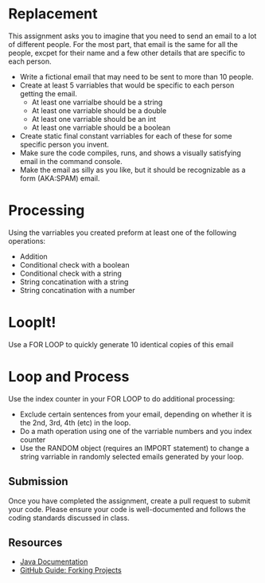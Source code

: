 # Replacement #
This assignment asks you to imagine that you need to send an email to a lot of different people.
For the most part, that email is the same for all the people, excpet for their name and a few other details that are specific to each person.
* Write a fictional email that may need to be sent to more than 10 people.
* Create at least 5 varriables that would be specific to each person getting the email.
  * At least one varrialbe should be a string
  * At least one varriable should be a double
  * At least one varriable should be an int
  * At least one varriable should be a boolean
* Create static final constant varriables for each of these for some specific person you invent.
* Make sure the code compiles, runs, and shows a visually satisfying email in the command console.
* Make the email as silly as you like, but it should be recognizable as a form (AKA:SPAM) email.

# Processing #
Using the varriables you created preform at least one of the following operations:
* Addition
* Conditional check with a boolean
* Conditional check with a string
* String concatination with a string
* String concatination with a number

# LoopIt!
Use a FOR LOOP to quickly generate 10 identical copies of this email

# Loop and Process
Use the index counter in your FOR LOOP to do additional processing:
* Exclude certain sentences from your email, depending on whether it is the 2nd, 3rd, 4th (etc) in the loop.
* Do a math operation using one of the varriable numbers and you index counter
* Use the RANDOM object (requires an IMPORT statement) to change a string varriable in randomly selected emails generated by your loop.
  
## Submission
Once you have completed the assignment, create a pull request to submit your code. Please ensure your code is well-documented and follows the coding standards discussed in class.

## Resources
- [Java Documentation](https://docs.oracle.com/en/java/)
- [GitHub Guide: Forking Projects](https://guides.github.com/activities/forking/)
